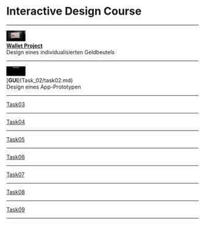 # Interactive Design Course

---

<img src="Task_01/IMG6.jpg" alt="Teaser" width=50/><br>
[<b>Wallet Project</b>](Task_01/task01.md)<br>
Design eines individualisierten Geldbeutels

---

<video width="50" controls loop>
  <source src="Task_02/preview.mp4" type="video/mp4">
</video><br>
[<b>GUI</b>](Task_02/task02.md)<br>
Design eines App-Prototypen

---

[Task03](Task_03/task03.md)

---

[Task04](Task_04/task04.md)

---

[Task05](Task_05/task05.md)

---

[Task06](Task_06/task06.md)

---

[Task07](Task_07/task07.md)

---

[Task08](Task_08/task08.md)

---

[Task09](Task_09/task09.md)

---

